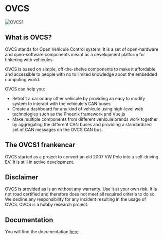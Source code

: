 # OVCS

![OVCS1](https://github.com/Spin42/ovcs-articles-fr/blob/main/ovcs_overview.png)

## What is OVCS?

OVCS stands for Open Vehicule Control system. It is a set of open-hardware and open-software components meant as a development platform for tinkering with vehicules.

OVCS is based on simple, off-the-shelve components to make it affordable and accessible to people with no to limited knowledge about the embedded computing world.

OVCS can help you:
* Retrofit a car or any other vehicule by providing an easy to modify system to interact with the vehicule's CAN buses
* Create a dashboard for any kind of vehicule using high-level web technologies such as the  Phoenix framework and Vue.js
* Make multiple components from different vehicule brands work together by aggregating the different CAN buses and providing a standardized set of CAN messages on the OVCS CAN bus.

## The OVCS1 frankencar

OVCS started as a project to convert an old 2007 VW Polo into a self-driving EV. It is still in active development.

## Disclaimer

OVCS is provided as is an without any warranty. Use it at your own risk. It is not road certified and therefore does not meet all required criteria to do so. We decline any responsibility for any incident resulting in the usage of OVCS. OVCS is a hobby research project.

## Documentation

You will find the documentation [here](https://github.com/open-vehicle-control-system/ovcs/blob/main/docs/README.md)

